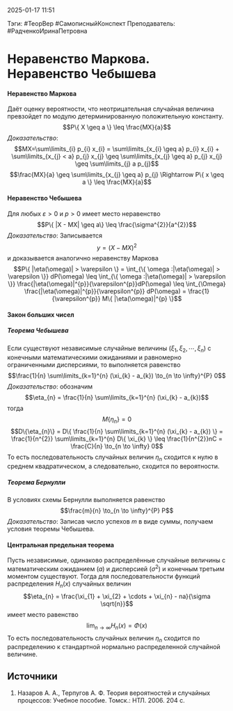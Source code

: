 2025-01-17 11:51

Тэги: #ТеорВер #СамописныйКонспект
Преподаватель: #РадченкоИринаПетровна
# Неравенство Маркова. Неравенство Чебышева

#### Неравенство Маркова
Даёт оценку вероятности, что неотрицательная случайная величина превзойдет по модулю детерминированную положительную константу.
$$P\{ X \geq a \} \leq \frac{MX}{a}$$
*Доказательство*:
$$MX=\sum\limits_{i} p_{i} x_{i} = \sum\limits_{x_{i} \geq a} p_{i} x_{i} + \sum\limits_{x_{j} < a} p_{j} x_{j} \geq \sum\limits_{x_{j} \geq a} p_{j} x_{j} \geq \sum\limits_{j} a p_{j}$$
$$\frac{MX}{a} \geq \sum\limits_{x_{j} \geq a} p_{j} \Rightarrow P\{ x \geq a \} \leq \frac{MX}{a}$$
#### Неравенство Чебышева
Для любых $\varepsilon > 0$ и $p > 0$ имеет место неравенство
$$P\{ |X - MX| \geq a\} \leq \frac{\sigma^{2}}{a^{2}}$$
*Доказательство*:
Записывается
$$y=(X - MX)^{2}$$
и доказывается аналогично неравенству Маркова
$$P\{ |\eta(\omega)| > \varepsilon \} = \int_{\{ \omega :|\eta(\omega)| > \varepsilon \}} dP(\omega) \leq
\int_{\{ \omega :|\eta(\omega)| > \varepsilon \}} \frac{|\eta(\omega)|^{p}}{\varepsilon^{p}}dP(\omega) \leq
\int_{\Omega} \frac{|\eta(\omega)|^{p}}{\varepsilon^{p}}  dP(\omega) =
\frac{1}{\varepsilon^{p}} M\{ |\eta(\omega)|^{p} \}$$
#### Закон больших чисел
##### Теорема Чебышева
Если существуют независимые случайные величины ($\xi_{1}, \xi_{2}, \cdots, \xi_{n}$) с конечными математическими ожиданиями и равномерно ограниченными дисперсиями, то выполняется равенство
$$\frac{1}{n} \sum\limits_{k=1}^{n} (\xi_{k} - a_{k}) \to_{n \to \infty}^{P} 0$$
*Доказательство*:
обозначим
$$\eta_{n} = \frac{1}{n} \sum\limits_{k=1}^{n} (\xi_{k} - a_{k})$$
тогда
$$M\{ \eta_{n} \} = 0$$
$$D\{\eta_{n}\} = D\{ \frac{1}{n} \sum\limits_{k=1}^{n} (\xi_{k} - a_{k}) \} = \frac{1}{n^{2}} \sum\limits_{k=1}^{n} D\{ \xi_{k} \} \leq \frac{1}{n^{2}}nC = \frac{C}{n} \to_{n \to \infty} 0$$
То есть последовательность случайных величин $\eta_n$ сходится к нулю в среднем квадратическом, а следовательно, сходится по вероятности.
##### Теорема Бернулли
В условиях схемы Бернулли выполняется равенство
$$\frac{m}{n} \to_{n \to \infty}^{P} P$$
*Доказательство*:
Записав число успехов $m$ в виде суммы, получаем условия теоремы Чебышева.
#### Центральная предельная теорема
Пусть независимые, одинаково распределённые случайные величины с математическим ожиданием ($a$) и дисперсией ($\sigma^{2}$) и конечным третьим моментом существуют. Тогда для последовательности функций распределения $H_{n}(x)$ случайных величин
$$\eta_{n} = \frac{\xi_{1} + \xi_{2} + \cdots + \xi_{n} - na}{\sigma \sqrt{n}}$$
имеет место равенство
$$\lim_{n \to \infty} H_{n}(x) = \Phi(x)$$
То есть последовательность случайных величин $\eta_{n}$ сходится по распределению к стандартной нормально распределенной случайной величине.

## Источники
1. Назаров А. А., Терпугов А. Ф. Теория вероятностей и случайных процессов: Учебное пособие. Томск.: НТЛ. 2006. 204 с.